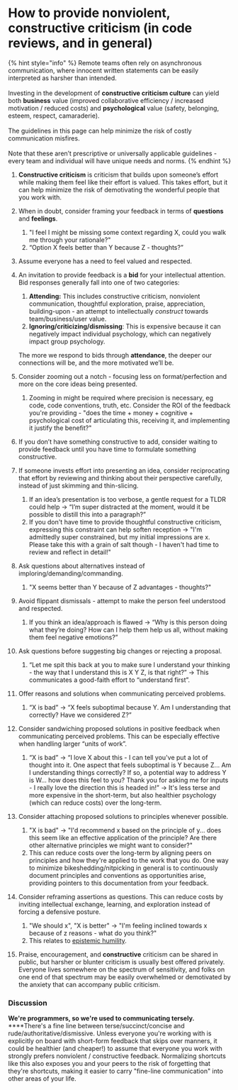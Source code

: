 # How to provide nonviolent, constructive criticism (in code reviews, and in general)

{% hint style="info" %}
Remote teams often rely on asynchronous communication, where innocent written statements can be easily interpreted as harsher than intended.\
\
Investing in the development of **constructive criticism culture** can yield both **business** value (improved collaborative efficiency / increased motivation / reduced costs) and **psychological** value (safety, belonging, esteem, respect, camaraderie).\
\
The guidelines in this page can help minimize the risk of costly communication misfires.\
\
Note that these aren’t prescriptive or universally applicable guidelines - every team and individual will have unique needs and norms.
{% endhint %}

1. **Constructive criticism** is criticism that builds upon someone’s effort while making them feel like their effort is valued. This takes effort, but it can help minimize the risk of demotivating the wonderful people that you work with.
2. When in doubt, consider framing your feedback in terms of **questions** and **feelings**.
   1. "I feel I might be missing some context regarding X, could you walk me through your rationale?"
   2. “Option X feels better than Y because Z - thoughts?”
3. Assume everyone has a need to feel valued and respected.
4.  An invitation to provide feedback is a **bid** for your intellectual attention. Bid responses generally fall into one of two categories:

    1. **Attending:** This includes constructive criticism, nonviolent communication, thoughtful exploration, praise, appreciation, building-upon - an attempt to intellectually _construct_ towards team/business/user value.
    2. **Ignoring/criticizing/dismissing**: This is expensive because it can negatively impact individual psychology, which can negatively impact group psychology.

    The more we respond to bids through **attendance**, the deeper our connections will be, and the more motivated we’ll be.
5. Consider zooming out a notch - focusing less on format/perfection and more on the core ideas being presented.
   1. Zooming in might be required where precision is necessary, eg code, code conventions, truth, etc. Consider the ROI of the feedback you're providing - "does the time + money + cognitive + psychological cost of articulating this, receiving it, and implementing it justify the benefit?"
6. If you don’t have something constructive to add, consider waiting to provide feedback until you have time to formulate something constructive.
7. If someone invests effort into presenting an idea, consider reciprocating that effort by reviewing and thinking about their perspective carefully, instead of just skimming and thin-slicing.
   1. If an idea’s presentation is too verbose, a gentle request for a TLDR could help → “I’m super distracted at the moment, would it be possible to distill this into a paragraph?”
   2. If you don't have time to provide thoughtful constructive criticism, expressing this constraint can help soften reception -> "I'm admittedly super constrained, but my initial impressions are x. Please take this with a grain of salt though - I haven't had time to review and reflect in detail!"
8. Ask questions about alternatives instead of imploring/demanding/commanding.
   1. "X seems better than Y because of Z advantages - thoughts?"
9. Avoid flippant dismissals - attempt to make the person feel understood and respected.
   1. If you think an idea/approach is flawed → “Why is this person doing what they’re doing? How can I help them help us all, without making them feel negative emotions?”
10. Ask questions before suggesting big changes or rejecting a proposal.
    1. “Let me spit this back at you to make sure I understand your thinking - the way that I understand this is X Y Z, is that right?” → This communicates a good-faith effort to “understand first”.
11. Offer reasons and solutions when communicating perceived problems.
    1. “X is bad” → “X feels suboptimal because Y. Am I understanding that correctly? Have we considered Z?”
12. Consider sandwiching proposed solutions in positive feedback when communicating perceived problems. This can be especially effective when handling larger “units of work”.
    1. “X is bad” → “I love X about this - I can tell you've put a lot of thought into it. One aspect that feels suboptimal is Y because Z... Am I understanding things correctly? If so, a potential way to address Y is W... how does this feel to you? Thank you for asking me for inputs - I really love the direction this is headed in!” -> It's less terse and more expensive in the short-term, but also healthier psychology (which can reduce costs) over the long-term.
13. Consider attaching proposed solutions to principles whenever possible.
    1. "X is bad" -> "I'd recommend x based on the principle of y... does this seem like an effective application of the principle? Are there other alternative principles we might want to consider?"
    2. This can reduce costs over the long-term by aligning peers on principles and how they're applied to the work that you do. One way to minimize bikeshedding/nitpicking in general is to continuously document principles and conventions as opportunities arise, providing pointers to this documentation from your feedback.
14. Consider reframing assertions as questions. This can reduce costs by inviting intellectual exchange, learning, and exploration instead of forcing a defensive posture.
    1. "We should x", "X is better" -> "I'm feeling inclined towards x because of z reasons - what do you think?"
    2. This relates to [epistemic humility](https://en.wikipedia.org/wiki/Epistemic\_humility).
15. Praise, encouragement, and **constructive** criticism can be shared in public, but harsher or blunter criticism is usually best offered privately. Everyone lives somewhere on the spectrum of sensitivity, and folks on one end of that spectrum may be easily overwhelmed or demotivated by the anxiety that can accompany public criticism.



### Discussion

**We're programmers, so we're used to communicating tersely.**\
****There's a fine line between terse/succinct/concise and rude/authoritative/dismissive. Unless everyone you're working with is explicitly on board with short-form feedback that skips over manners, it could be healthier (and cheaper!) to assume that everyone you work with strongly prefers nonviolent / constructive feedback. Normalizing shortcuts like this also exposes you and your peers to the risk of forgetting that they're shortcuts, making it easier to carry "fine-line communication" into other areas of your life.

